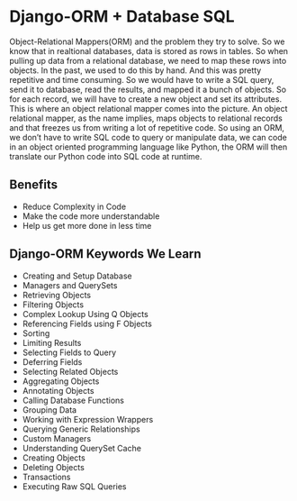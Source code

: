 # Django-ORM + Database SQL

Object-Relational Mappers(ORM) and the problem they try to solve. So we know that in realtional databases, data is stored as rows in tables. So when pulling up data from a relational database, we need to map these rows into objects. In the past, we used to do this by hand. And this was pretty repetitive and time consuming. So we would have to write a SQL query, send it to database, read the results, and mapped it a bunch of objects. So for each record, we will have to create a new object and set its attributes. This is where an object relational mapper comes into the picture. An object relational mapper, as the name implies, maps objects to relational records and that freezes us from writing a lot of repetitive code. So using an ORM, we don’t have to write SQL code to query or manipulate data, we can code in an object oriented programming language like Python, the ORM will then translate our Python code into SQL code at runtime.

## Benefits

- Reduce Complexity in Code
- Make the code more understandable
- Help us get more done in less time

## Django-ORM Keywords We Learn

- Creating and Setup Database
- Managers and QuerySets
- Retrieving Objects
- Filtering Objects
- Complex Lookup Using Q Objects
- Referencing Fields using F Objects
- Sorting
- Limiting Results
- Selecting Fields to Query
- Deferring Fields
- Selecting Related Objects
- Aggregating Objects
- Annotating Objects
- Calling Database Functions
- Grouping Data
- Working with Expression Wrappers
- Querying Generic Relationships
- Custom Managers
- Understanding QuerySet Cache
- Creating Objects
- Deleting Objects
- Transactions
- Executing Raw SQL Queries

